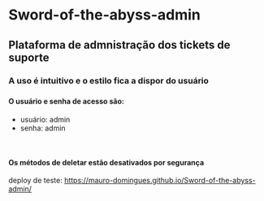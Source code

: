 ﻿# Sword-of-the-abyss-admin

<h2 align-items="center">Plataforma de admnistração dos tickets de suporte</h2> 
<h3 align-items="center">A uso é intuitivo e o estilo fica a dispor do usuário<h3>
<h4>O usuário e senha de acesso são:</h4>
<ul>
    <li>usuário: admin</li>
    <li>senha: admin</li>
</ul><br>
<h4 align-items="center">Os métodos de deletar estão desativados por segurança</h4>

deploy de teste: https://mauro-domingues.github.io/Sword-of-the-abyss-admin/
